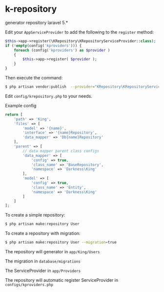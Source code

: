 # k-repository
generator repository laravel 5.*

Edit your `AppServiceProvider` to add the following to the `register` method:

``` php
$this->app->register(\KRepository\KRepositoryServiceProvider::class);
if (!empty(config('kproviders'))) {
    foreach (config('kproviders') as $provider )
    {
        $this->app->register( $provider );
    }
}
```

Then execute the command:

``` bash
$ php artisan vendor:publish  --provider="KRepository\KRepositoryServiceProvider"
```

Edit `config/krepository.php` to your needs.

Example config

``` php
return [
    'path' => 'King',
    'files' => [
        'model' => '{name}',
        'interface' => '{name}Repository',
        'data_mapper' => 'Db{name}Repository'
    ],
    'parent' => [
        // data mapper parent class configs
        'data_mapper' => [
            'config' => true,
            'class_name' => 'BaseRepository',
            'namespace' => 'Darkness\King'
        ],
        'model' => [
            'config' => true,
            'class_name' => 'Entity',
            'namespace' => 'Darkness\King'
        ]
    ]
];
```

To create a simple repository:
``` bash
$ php artisan make:repository User
```
To create a repository with migration:
``` bash
$ php artisan make:repository User --migration=true
```
The repository will generator in `app/King/Users`

The migration in `database/migrations`

The ServiceProvider in `app/Providers`

The repository will automatic register ServiceProvider in `configs/kproviders.php`

